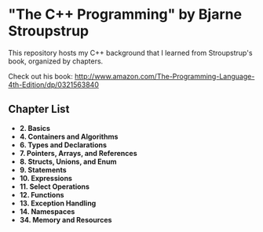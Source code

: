 <h1>"The C++ Programming" by Bjarne Stroupstrup</h1>

This repository hosts my C++ background that I learned
from Stroupstrup's book, organized by chapters.

Check out his book: http://www.amazon.com/The-Programming-Language-4th-Edition/dp/0321563840

<h2>Chapter List</h2>
<ul>
  <li><b>2.</h2> Basics</i>
  <li><b>4.</h2> Containers and Algorithms </li>
  <li><b>6.</h2> Types and Declarations </li>
  <li><b>7.</h2> Pointers, Arrays, and References </li>
  <li><b>8.</h2> Structs, Unions, and Enum </li>
  <li><b>9.</h2> Statements </li>
  <li><b>10.</h2> Expressions </li>
  <li><b>11.</h2> Select Operations </li>
  <li><b>12.</h2> Functions </li>
  <li><b>13.</h2> Exception Handling </li>
  <li><b>14.</h2> Namespaces </li>
  <li><b>34.</h2> Memory and Resources </li>
</ul>

